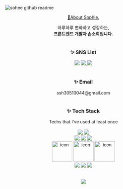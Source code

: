 ![sohee github readme](https://user-images.githubusercontent.com/100933263/184902104-50d611af-71c7-404d-91cf-3791d1300b26.gif)

<div align=center>

[🍊About Sophie.](https://www.notion.so/dc36d801772847209423c45d0049f50f)

</div>
<div align=center>
하루하루 변화하고 성장하는,
<br>
<strong> 프론트엔드 개발자 손소희입니다.</strong> 
<br>
</div>
<br>


<div align=center>
<h3>✨ SNS List</h3>
<a href="https://sophie0527.tistory.com/" target="_blank"><img src="https://img.shields.io/badge/Tech Blog-000000?style=flat-square&logo=tistory&logoColor=white"></a>
<a href="ssh30510044@gmail.com" target="_blank"><img src="https://img.shields.io/badge/Gmail-d14836?style=flat-square&logo=Gmail&logoColor=white&link=mailto:ssh30510044@gmail.com">
</a>
<a href="https://instagram.com/s_sohyi/" target="_blank"><img src="https://img.shields.io/badge/Instagram-E4405F?style=flat-square&logo=instagram&logoColor=white">
</a>
<br>
</div>
<br>

<div align=center>
<h3>✨ Email</h3>
ssh30510044@gmail.com
<br>
</div>
<br>

<div align=center>
<h3>✨ Tech Stack</h3>
Techs that I've used at least once
</div>
<br>

<div align=center> 
<img src="https://img.shields.io/badge/html-E34F26?style=for-the-badge&logo=HTML5&logoColor=white"> 
<img src="https://img.shields.io/badge/css-1572B6?style=for-the-badge&logo=css3&logoColor=white"> 
<br>
<img src="https://img.shields.io/badge/react-61DAFB?style=for-the-badge&logo=react&logoColor=black">
<img src="https://img.shields.io/badge/javascript-F7DF1E?style=for-the-badge&logo=javascript&logoColor=black">
<img src="https://img.shields.io/badge/typeScript-3178C6?style=for-the-badge&logo=typeScript&logoColor=white">
<br>
<img src="https://techstack-generator.vercel.app/react-icon.svg" alt="icon" width="65" height="65" />
<img src="https://techstack-generator.vercel.app/js-icon.svg" alt="icon" width="65" height="65" />
<img src="https://techstack-generator.vercel.app/ts-icon.svg" alt="icon" width="65" height="65" />
<br>
<img src="https://img.shields.io/badge/github-181717?style=for-the-badge&logo=github&logoColor=white">
<img src="https://img.shields.io/badge/git-F05032?style=for-the-badge&logo=git&logoColor=white">
<img src="https://img.shields.io/badge/notion-000000?style=for-the-badge&logo=notion&logoColor=white">
</div>
<br>
<br>
<div align=center>
<a href="Sophie0527's github stats" target="_blank"><img src="https://github-readme-stats.vercel.app/api?username=Sophie0527&show_icons=true">
</a>
</div>       
